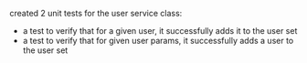 created 2 unit tests for the user service class:

- a test to verify that for a given user, it successfully adds it to the user set
- a test to verify that for given user params, it successfully adds a user to the user set